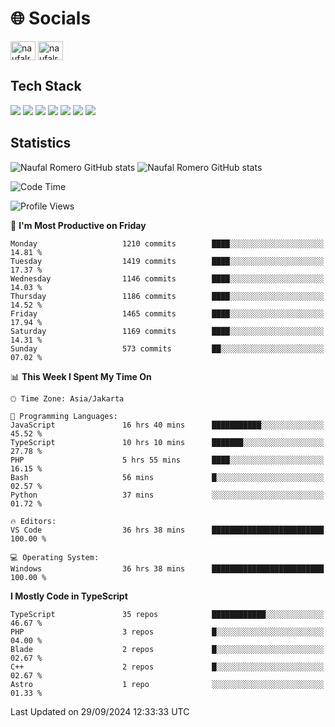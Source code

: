 <h1 align="">🌐 Socials</h1>
<p align="left">
<a href="https://linkedin.com/in/naufal-romero-putra-pratama-9ab816177/" target="blank"><img align="center" src="https://raw.githubusercontent.com/rahuldkjain/github-profile-readme-generator/master/src/images/icons/Social/linked-in-alt.svg" alt="naufalromero" height="30" width="40" /></a>
<a href="https://instagram.com/naufalromero" target="blank"><img align="center" src="https://raw.githubusercontent.com/rahuldkjain/github-profile-readme-generator/master/src/images/icons/Social/instagram.svg" alt="naufalromero" height="30" width="40" /></a>
</p>


<h2 align="">Tech Stack</h2>
<div align="">
  <img src="https://img.shields.io/badge/next.js-000000?style=for-the-badge&logo=nextdotjs&logoColor=white"/>
 <img src="https://img.shields.io/badge/typescript-%23007ACC.svg?style=for-the-badge&logo=typescript&logoColor=white"/>
 <img src="https://img.shields.io/badge/react-%2320232a.svg?style=for-the-badge&logo=react&logoColor=%2361DAFB"/>
 <img src="https://img.shields.io/badge/tailwindcss-%2338B2AC.svg?style=for-the-badge&logo=tailwind-css&logoColor=white"/>
 <img src="https://img.shields.io/badge/Prisma-3982CE?style=for-the-badge&logo=Prisma&logoColor=white"/>
 <img src="https://img.shields.io/badge/javascript-%23323330.svg?style=for-the-badge&logo=javascript&logoColor=%23F7DF1E"/>
 <img src="https://img.shields.io/badge/java-%23ED8B00.svg?style=for-the-badge&logo=openjdk&logoColor=white"/>
</div>


<h2 align="">Statistics</h2>
<div align="">
<img src="https://github-readme-stats-xi-nine-74.vercel.app/api?username=romves&show_icons=true&theme=tokyonight&include_all_commits=true&count_private=true" alt="Naufal Romero GitHub stats"/>
<img src="https://github-readme-stats-xi-nine-74.vercel.app/api/top-langs/?username=romves&theme=tokyonight&hide_border=false&include_all_commits=true&count_private=true&layout=compact" alt="Naufal Romero GitHub stats"/>
</div>

<!--START_SECTION:waka-->
![Code Time](http://img.shields.io/badge/Code%20Time-1%2C613%20hrs%2055%20mins-blue)

![Profile Views](http://img.shields.io/badge/Profile%20Views-0-blue)

📅 **I'm Most Productive on Friday** 

```text
Monday                   1210 commits        ████░░░░░░░░░░░░░░░░░░░░░   14.81 % 
Tuesday                  1419 commits        ████░░░░░░░░░░░░░░░░░░░░░   17.37 % 
Wednesday                1146 commits        ████░░░░░░░░░░░░░░░░░░░░░   14.03 % 
Thursday                 1186 commits        ████░░░░░░░░░░░░░░░░░░░░░   14.52 % 
Friday                   1465 commits        ████░░░░░░░░░░░░░░░░░░░░░   17.94 % 
Saturday                 1169 commits        ████░░░░░░░░░░░░░░░░░░░░░   14.31 % 
Sunday                   573 commits         ██░░░░░░░░░░░░░░░░░░░░░░░   07.02 % 
```


📊 **This Week I Spent My Time On** 

```text
🕑︎ Time Zone: Asia/Jakarta

💬 Programming Languages: 
JavaScript               16 hrs 40 mins      ███████████░░░░░░░░░░░░░░   45.52 % 
TypeScript               10 hrs 10 mins      ███████░░░░░░░░░░░░░░░░░░   27.78 % 
PHP                      5 hrs 55 mins       ████░░░░░░░░░░░░░░░░░░░░░   16.15 % 
Bash                     56 mins             █░░░░░░░░░░░░░░░░░░░░░░░░   02.57 % 
Python                   37 mins             ░░░░░░░░░░░░░░░░░░░░░░░░░   01.72 % 

🔥 Editors: 
VS Code                  36 hrs 38 mins      █████████████████████████   100.00 % 

💻 Operating System: 
Windows                  36 hrs 38 mins      █████████████████████████   100.00 % 
```

**I Mostly Code in TypeScript** 

```text
TypeScript               35 repos            ████████████░░░░░░░░░░░░░   46.67 % 
PHP                      3 repos             █░░░░░░░░░░░░░░░░░░░░░░░░   04.00 % 
Blade                    2 repos             █░░░░░░░░░░░░░░░░░░░░░░░░   02.67 % 
C++                      2 repos             █░░░░░░░░░░░░░░░░░░░░░░░░   02.67 % 
Astro                    1 repo              ░░░░░░░░░░░░░░░░░░░░░░░░░   01.33 % 
```




 Last Updated on 29/09/2024 12:33:33 UTC
<!--END_SECTION:waka-->

